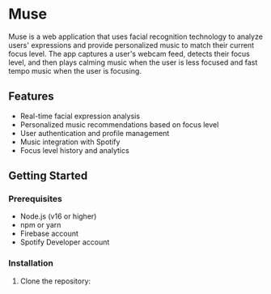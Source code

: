 # Muse

Muse is a web application that uses facial recognition technology to analyze users' expressions and provide personalized music to match their current focus level. The app captures a user's webcam feed, detects their focus level, and then plays calming music when the user is less focused and fast tempo music when the user is focusing.

## Features

- Real-time facial expression analysis
- Personalized music recommendations based on focus level
- User authentication and profile management
- Music integration with Spotify
- Focus level history and analytics

## Getting Started

### Prerequisites

- Node.js (v16 or higher)
- npm or yarn
- Firebase account
- Spotify Developer account

### Installation

1. Clone the repository: